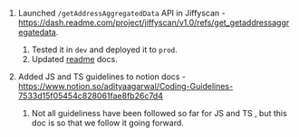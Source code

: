 1. Launched `/getAddressAggregatedData` API in Jiffyscan - https://dash.readme.com/project/jiffyscan/v1.0/refs/get_getaddressaggregatedata. 
    1. Tested it in `dev` and deployed it to `prod`.
    2. Updated [readme](https://dash.readme.com/project/jiffyscan/v1.0/refs/get_getaddressaggregatedata) docs.

2. Added JS and TS guidelines to notion docs - https://www.notion.so/adityaagarwal/Coding-Guidelines-7533d15f05454c828061fae8fb26c7d4
    1. Not all guideliness have been followed so far for JS and TS , but this doc is so that we follow it going forward.
